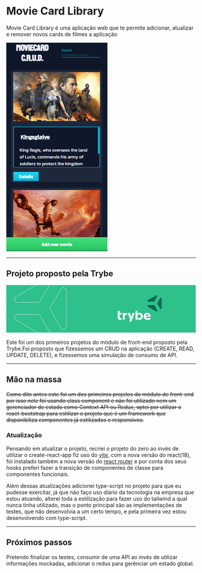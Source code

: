 # Movie Card Library

Movie Card Library é uma aplicação web que te permite adicionar, atualizar e remover novos cards de filmes a aplicação

![example](./src/images/home.png)

---

## Projeto proposto pela Trybe

![Logo-Trybe](./src/images/trybe-banner.jpeg)

Este foi um dos primeiros projetos do módulo de front-end proposto pela Trybe.Foi proposto que fizessemos um CRUD na aplicação (CREATE, READ, UPDATE, DELETE), e fizessemos uma simulação de consumo de API. 

---

## Mão na massa

<del>Como dito antes este foi um dos primeiros projetos do módulo de front-end por isso nele foi usando class component e não foi utilizado nem um gerenciador de estado como Context API ou Redux, optei por utilizar o react-bootstrap para estilizar o projeto que é um framework que disponibiliza componentes já estilizados e responsivos.</del>

### Atualização

Pensando em atualizar o projeto, recriei o projeto do zero ao invés de utilizar o create-react-app fiz uso do <a href="https://vitejs.dev/" target="_blank">vite</a>, com a nova versão do react(18), foi instalado também a nova versão do <a href="https://reactrouter.com/docs/en/v6/getting-started/overview" target="_blank">react router</a> e por conta dos seus hooks preferi fazer a transição de componentes de classe para componentes funcionais.

Além dessas atualizações adicionei type-script no projeto para que eu pudesse exercítar, já que não faço uso diário da tecnologia na empresa que estou atuando, alterei toda a estilização para fazer uso do tailwind a qual nunca tinha utilizado, mas o ponto principal são as implementações de testes, que não desenvolvia a um certo tempo, e pela primeira vez estou desenvolvendo com type-script.

---

## Próximos passos

Pretendo finalizar os testes, consumir de uma API ao invés de utilizar informações mockadas, adicionar o redux para gerênciar um estado global.